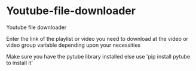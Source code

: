 # Youtube-file-downloader
Youtube file downloader

Enter the link of the playlist or video you need to download at the video or video group variable depending upon your necessities

Make sure you have the pytube library installed else use 'pip install pytube to install it'
